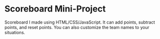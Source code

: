 <h1>Scoreboard Mini-Project</h1>
Scoreboard I made using HTML/CSS/JavaScript. It can add points, subtract points, and reset points. You can also customize the team names to your situations.
